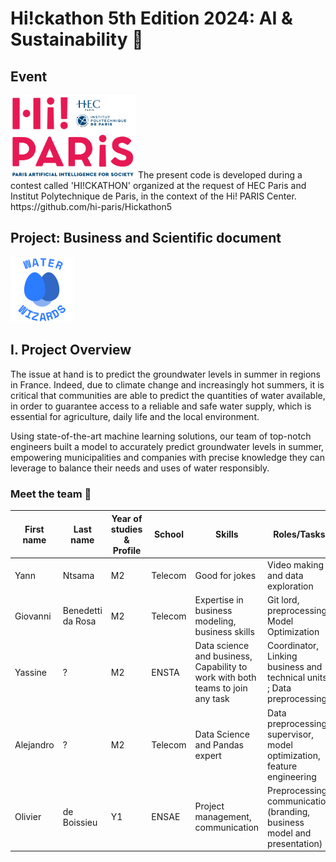 # Hi!ckathon 5th Edition 2024: AI & Sustainability 🌲

## Event
<img src="images/image.png" alt="Hi! Paris Logo" width="200"/>
The present code is developed during a contest called 'HI!CKATHON' organized at the request of HEC Paris and Institut Polytechnique de Paris, in the context of the Hi! PARIS Center.
https://github.com/hi-paris/Hickathon5

## Project: Business and Scientific document
<img src="images/waterwizards_logo.png" alt="Water Wizards Logo" width="100"/>

## I. Project Overview

The issue at hand is to predict the groundwater levels in summer in regions in France. Indeed, due to climate change and increasingly hot summers, it is critical that communities are able to predict the quantities of water available, in order to guarantee access to a reliable and safe water supply, which is essential for agriculture, daily life and the local environment.

Using state-of-the-art machine learning solutions, our team of top-notch engineers built a model to accurately predict groundwater levels in summer, empowering municipalities and companies with precise knowledge they can leverage to balance their needs and uses of water responsibly.
### Meet the team :handshake:
| First name | Last name   | Year of studies & Profile | School  | Skills                                                                          | Roles/Tasks                                                            |
|------------|-------------|---------------------------|---------|---------------------------------------------------------------------------------| ---------------------------------------------------------------------- |
| Yann       | Ntsama          | M2                        | Telecom | Good for jokes                                                                  | Video making and data exploration                                      |
| Giovanni   | Benedetti da Rosa       | M2                        | Telecom | Expertise in business modeling, business skills                                 | Git lord, preprocessing, Model Optimization                       |
| Yassine    | ?           | M2                        | ENSTA   | Data science and business,  Capability to work with both teams to join any task | Coordinator, Linking business and technical units ; Data preprocessing |
| Alejandro  | ?           | M2                        | Telecom | Data Science and Pandas expert                                                  | Data preprocessing supervisor, model optimization, feature engineering |
| Olivier    | de Boissieu | Y1                        | ENSAE   | Project management, communication                                                       | Preprocessing, communication (branding, business model and presentation)                                         |


